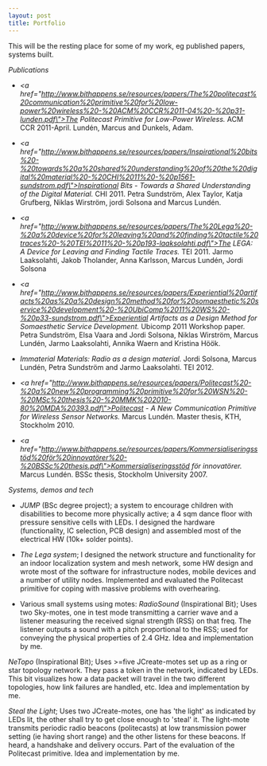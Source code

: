 ```yaml
---
layout: post
title: Portfolio
---
```


This will be the resting place for some of my work, eg published papers, systems built.


*Publications*
* *<a href=\"http://www.bithappens.se/resources/papers/The%20politecast%20communication%20primitive%20for%20low-power%20wireless%20-%20ACM%20CCR%2011-04%20-%20p31-lunden.pdf\">The Politecast Primitive for Low-Power Wireless.</a>* ACM CCR 2011-April. Lundén, Marcus and Dunkels, Adam.

* *<a href=\"http://www.bithappens.se/resources/papers/Inspirational%20bits%20-%20towards%20a%20shared%20understanding%20of%20the%20digital%20material%20-%20CHI%2011%20-%20p1561-sundstrom.pdf\">Inspirational Bits - Towards a Shared Understanding of the Digital Material.</a>* CHI 2011. Petra Sundström, Alex Taylor, Katja Grufberg, Niklas Wirström, jordi Solsona and Marcus Lundén.

* *<a href=\"http://www.bithappens.se/resources/papers/The%20Lega%20-%20a%20device%20for%20leaving%20and%20finding%20tactile%20traces%20-%20TEI%2011%20-%20p193-laaksolahti.pdf\">The LEGA: A Device for Leaving and Finding Tactile Traces.</a>* TEI 2011. Jarmo Laaksolahti, Jakob Tholander, Anna Karlsson, Marcus Lundén, Jordi Solsona

* *<a href=\"http://www.bithappens.se/resources/papers/Experiential%20artifacts%20as%20a%20design%20method%20for%20somaesthetic%20service%20development%20-%20UbiComp%2011%20WS%20-%20p33-sundstrom.pdf\">Experiential Artifacts as a Design Method for Somaesthetic Service Development.</a>* Ubicomp 2011 Workshop paper. Petra Sundström, Elsa Vaara and Jordi Solsona, Niklas Wirström, Marcus Lundén, Jarmo Laaksolahti, Annika Waern and Kristina Höök.

* *Immaterial Materials: Radio as a design material.* Jordi Solsona, Marcus Lundén, Petra Sundström and Jarmo Laaksolahti. TEI 2012.

* *<a href=\"http://www.bithappens.se/resources/papers/Politecast%20-%20a%20new%20programming%20primitive%20for%20WSN%20-%20MSc%20thesis%20-%20MMK%202010-80%20MDA%20393.pdf\">Politecast - A New Communication Primitive for Wireless Sensor Networks.</a>* Marcus Lundén. Master thesis, KTH, Stockholm 2010.

* *<a href=\"http://www.bithappens.se/resources/papers/Kommersialiseringsstöd%20för%20innovatörer%20-%20BSSc%20thesis.pdf\">Kommersialiseringsstöd för innovatörer.</a>* Marcus Lundén. BSSc thesis, Stockholm University 2007.


*Systems, demos and tech*
* *JUMP* (BSc degree project); a system to encourage children with disabilities to become more physically active; a 4 sqm dance floor with pressure sensitive cells with LEDs. I designed the hardware (functionality, IC selection, PCB design) and assembled most of the electrical HW (10k+ solder points).

* *The Lega system*; I designed the network structure and functionality for an indoor localization system and mesh network, some HW design and wrote most of the software for infrastructure nodes, mobile devices and a number of utility nodes. Implemented and evaluated the Politecast primitive for coping with massive problems with overhearing.

* Various small systems using motes:
*RadioSound* (Inspirational Bit); Uses two Sky-motes, one in test mode transmitting a carrier wave and a listener measuring the received signal strength (RSS) on that freq. The listener outputs a sound with a pitch proportional to the RSS; used for conveying the physical properties of 2.4 GHz. Idea and implementation by me.

*NeTopo* (Inspirational Bit); Uses >=five JCreate-motes set up as a ring or star topology network. They pass a token in the network, indicated by LEDs. This bit visualizes how a data packet will travel in the two different topologies, how link failures are handled, etc. Idea and implementation by me.

*Steal the Light*; Uses two JCreate-motes, one has \'the light\' as indicated by LEDs lit, the other shall try to get close enough to \'steal\' it. The light-mote transmits periodic radio beacons (politecasts) at low transmission power setting (ie having short range) and the other listens for these beacons. If heard, a handshake and delivery occurs. Part of the evaluation of the Politecast primitive. Idea and implementation by me.



